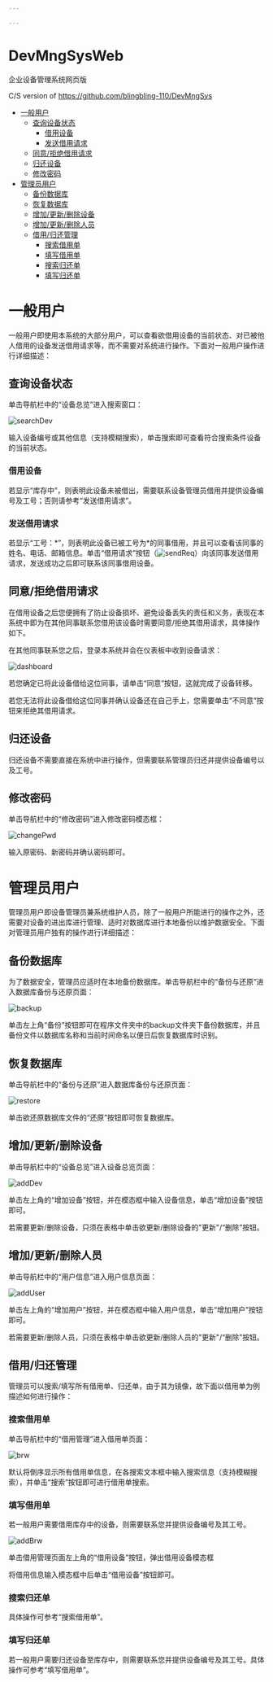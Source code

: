```yaml
---

---
```


# DevMngSysWeb
企业设备管理系统网页版

C/S version of https://github.com/blingbling-110/DevMngSys

- [ 一般用户](#head1)
  - [ 查询设备状态](#head2)
    - [ 借用设备](#head3)
    - [ 发送借用请求](#head4)
  - [ 同意/拒绝借用请求](#head5)
  - [ 归还设备](#head6)
  - [ 修改密码](#head7)
- [ 管理员用户](#head8)
  - [ 备份数据库](#head9)
  - [ 恢复数据库](#head10)
  - [ 增加/更新/删除设备](#head11)
  - [ 增加/更新/删除人员](#head12)
  - [ 借用/归还管理](#head13)
    - [ 搜索借用单](#head14)
    - [ 填写借用单](#head15)
    - [ 搜索归还单](#head16)
    - [ 填写归还单](#head17)

# <span id="head1"> 一般用户</span>

一般用户即使用本系统的大部分用户，可以查看欲借用设备的当前状态、对已被他人借用的设备发送借用请求等，而不需要对系统进行操作。下面对一般用户操作进行详细描述：

## <span id="head2"> 查询设备状态</span>

单击导航栏中的“设备总览”进入搜索窗口：

![searchDev](assets/searchDev.png)

输入设备编号或其他信息（支持模糊搜索），单击搜索即可查看符合搜索条件设备的当前状态。

### <span id="head3"> 借用设备</span>

若显示“库存中”，则表明此设备未被借出，需要联系设备管理员借用并提供设备编号及工号；否则请参考“发送借用请求”。

### <span id="head4"> 发送借用请求</span>

若显示“工号：*”，则表明此设备已被工号为\*的同事借用，并且可以查看该同事的姓名、电话、邮箱信息。单击“借用请求”按钮（![sendReq](assets/sendReq.png)）向该同事发送借用请求，发送成功之后即可联系该同事借用设备。

## <span id="head5"> 同意/拒绝借用请求</span>

在借用设备之后您便拥有了防止设备损坏、避免设备丢失的责任和义务，表现在本系统中即为在其他同事联系您借用该设备时需要同意/拒绝其借用请求，具体操作如下。

在其他同事联系您之后，登录本系统并会在仪表板中收到设备请求：

![dashboard](assets/dashboard.png)

若您确定已将此设备借给这位同事，请单击“同意”按钮，这就完成了设备转移。

若您无法将此设备借给这位同事并确认设备还在自己手上，您需要单击“不同意”按钮来拒绝其借用请求。

## <span id="head6"> 归还设备</span>

归还设备不需要直接在系统中进行操作，但需要联系管理员归还并提供设备编号以及工号。

## <span id="head7"> 修改密码</span>

单击导航栏中的“修改密码”进入修改密码模态框：

![changePwd](assets/changePwd.png)

输入原密码、新密码并确认密码即可。

# <span id="head8"> 管理员用户</span>

管理员用户即设备管理员兼系统维护人员，除了一般用户所能进行的操作之外，还需要对设备的进出库进行管理、适时对数据库进行本地备份以维护数据安全。下面对管理员用户独有的操作进行详细描述：

## <span id="head9"> 备份数据库</span>

为了数据安全，管理员应适时在本地备份数据库。单击导航栏中的“备份与还原”进入数据库备份与还原页面：

![backup](assets/backup.png)

单击左上角“备份”按钮即可在程序文件夹中的backup文件夹下备份数据库，并且备份文件以数据库名称和当前时间命名以便日后恢复数据库时识别。

## <span id="head10"> 恢复数据库</span>

单击导航栏中的“备份与还原”进入数据库备份与还原页面：

![restore](assets/restore.png)

单击欲还原数据库文件的“还原”按钮即可恢复数据库。

## <span id="head11"> 增加/更新/删除设备</span>

单击导航栏中的“设备总览”进入设备总览页面：

![addDev](assets/addDev.png)

单击左上角的“增加设备”按钮，并在模态框中输入设备信息，单击“增加设备”按钮即可。

若需要更新/删除设备，只须在表格中单击欲更新/删除设备的"更新"/“删除”按钮。

## <span id="head12"> 增加/更新/删除人员</span>

单击导航栏中的“用户信息”进入用户信息页面：

![addUser](assets/addUser.png)

单击左上角的“增加用户”按钮，并在模态框中输入用户信息，单击“增加用户”按钮即可。

若需要更新/删除人员，只须在表格中单击欲更新/删除人员的"更新"/“删除”按钮。

## <span id="head13"> 借用/归还管理</span>

管理员可以搜索/填写所有借用单、归还单，由于其为镜像，故下面以借用单为例描述如何进行操作：

### <span id="head14"> 搜索借用单</span>

单击导航栏中的“借用管理”进入借用单页面：

![brw](assets/brw.png)

默认将倒序显示所有借用单信息，在各搜索文本框中输入搜索信息（支持模糊搜索），并单击“搜索”按钮即可进行借用单搜索。

### <span id="head15"> 填写借用单</span>

若一般用户需要借用库存中的设备，则需要联系您并提供设备编号及其工号。

![addBrw](assets/addBrw.png)

单击借用管理页面左上角的“借用设备”按钮，弹出借用设备模态框

将借用信息输入模态框中后单击“借用设备”按钮即可。

### <span id="head16"> 搜索归还单</span>

具体操作可参考“搜索借用单”。

### <span id="head17"> 填写归还单</span>

若一般用户需要归还设备至库存中，则需要联系您并提供设备编号及其工号。具体操作可参考“填写借用单”。


